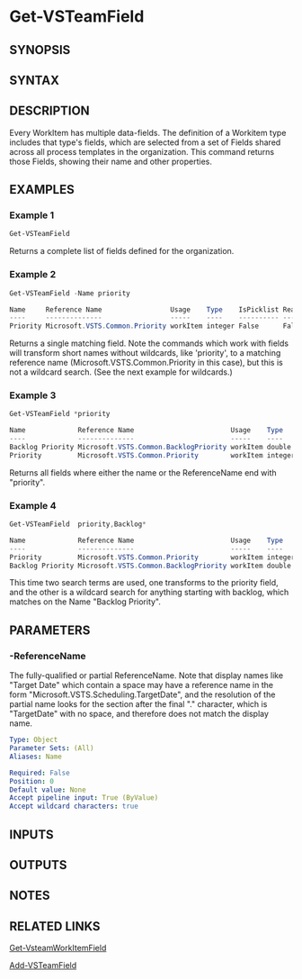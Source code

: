 <!-- #include "./common/header.md" -->

# Get-VSTeamField

## SYNOPSIS

<!-- #include "./synopsis/Get-VSTeamField.md -->

## SYNTAX

## DESCRIPTION
Every WorkItem has multiple data-fields. The definition of a Workitem type includes that type's fields, which are selected from a set of Fields shared across all process templates in the organization. This command returns those Fields, showing their name and other properties.

## EXAMPLES

### Example 1
```powershell
Get-VSTeamField
```

Returns a complete list of fields defined for the organization.

### Example 2
```powershell
Get-VSTeamField -Name priority

Name     Reference Name                 Usage    Type    IsPicklist Read Only Description
----     --------------                 -----    ----    ---------- --------- -----------
Priority Microsoft.VSTS.Common.Priority workItem integer False      False     Business importance. 1=must fix; 4=unimportant.
```

Returns a single matching field. Note the commands which work with fields will transform short names without wildcards, like 'priority', to a matching reference name (Microsoft.VSTS.Common.Priority in this case), but this is not a wildcard search. (See the next example for wildcards.)

### Example 3
```powershell
Get-VSTeamField *priority

Name             Reference Name                        Usage    Type    IsPicklist Read Only Description
----             --------------                        -----    ----    ---------- --------- -----------
Backlog Priority Microsoft.VSTS.Common.BacklogPriority workItem double  False      False
Priority         Microsoft.VSTS.Common.Priority        workItem integer False      False     Business importance. 1=must fix; 4=unimportant.
```

Returns all fields where either the name or the ReferenceName end with "priority". 
 
### Example 4
```powershell
Get-VSTeamField  priority,Backlog*

Name             Reference Name                        Usage    Type    IsPicklist Read Only Description
----             --------------                        -----    ----    ---------- --------- -----------
Priority         Microsoft.VSTS.Common.Priority        workItem integer False      False     Business importance. 1=must fix; 4=unimportant.
Backlog Priority Microsoft.VSTS.Common.BacklogPriority workItem double  False      False
```
This time two search terms are used, one transforms to the priority field, and the other is a wildcard search for anything starting with backlog, which matches on the Name "Backlog Priority". 

## PARAMETERS

### -ReferenceName
The fully-qualified or partial ReferenceName. Note that display names like "Target Date" which contain a space may have a reference name in the form "Microsoft.VSTS.Scheduling.TargetDate", and the resolution of the partial name looks for the section after the final "." character, which is "TargetDate" with no space, and therefore does not match the display name.

```yaml
Type: Object
Parameter Sets: (All)
Aliases: Name

Required: False
Position: 0
Default value: None
Accept pipeline input: True (ByValue)
Accept wildcard characters: true
```

## INPUTS

## OUTPUTS

## NOTES

## RELATED LINKS
[Get-VsteamWorkItemField](Get-VsteamWorkItemField.md)

[Add-VSTeamField](Add-VSTeamField.md)
